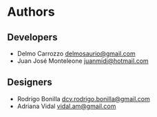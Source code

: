 # Authors

## Developers

  - Delmo Carrozzo <delmosaurio@gmail.com>
  - Juan José Monteleone <juanmidi@hotmail.com>

## Designers

  - Rodrigo Bonilla <dcv.rodrigo.bonilla@gmail.com>
  - Adriana Vidal <vidal.am@gmail.com>